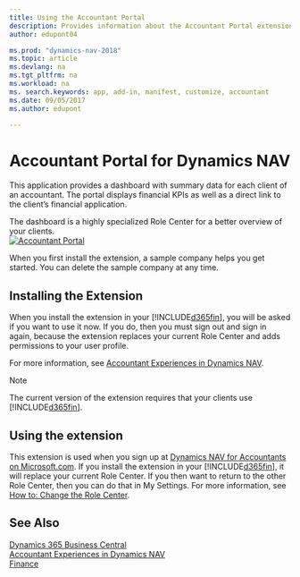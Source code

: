 ```yaml
---
title: Using the Accountant Portal 
description: Provides information about the Accountant Portal extension.
author: edupont04

ms.prod: "dynamics-nav-2018"
ms.topic: article
ms.devlang: na
ms.tgt_pltfrm: na
ms.workload: na
ms. search.keywords: app, add-in, manifest, customize, accountant
ms.date: 09/05/2017
ms.author: edupont

---
```

# Accountant Portal for Dynamics NAV
This application provides a dashboard with summary data for each client of an accountant. The portal displays financial KPIs as well as a direct link to the client’s financial application.  

The dashboard is a highly specialized Role Center for a better overview of your clients.  
[![Accountant Portal](./media/ui-extensions-accportal/accountant-portal.png)](https://go.microsoft.com/fwlink/?linkid=851257)

When you first install the extension, a sample company helps you get started. You can delete the sample company at any time.  

## Installing the Extension
When you install the extension in your [!INCLUDE[d365fin](includes/d365fin_md.md)], you will be asked if you want to use it now. If you do, then you must sign out and sign in again, because the extension replaces your current Role Center and adds permissions to your user profile.  

For more information, see [Accountant Experiences in Dynamics NAV](finance-accounting.md).  

> [!NOTE]  
>  The current version of the extension requires that your clients use [!INCLUDE[d365fin](includes/d365fin_md.md)].  

## Using the extension
This extension is used when you sign up at [Dynamics NAV for Accountants on Microsoft.com](https://www.microsoft.com/en-us/dynamics365/financial-insights-for-accountants). If you install the extension in your [!INCLUDE[d365fin](includes/d365fin_md.md)], it will replace your current Role Center. If you then want to return to the other Role Center, then you can do that in My Settings. For more information, see [How to: Change the Role Center](change-role.md).  

## See Also
[Dynamics 365 Business Central](https://docs.microsoft.com/dynamics365/business-central/)  
[Accountant Experiences in Dynamics NAV](finance-accounting.md)  
[Finance](finance.md)  
